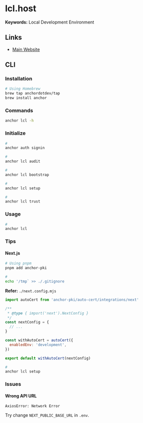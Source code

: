 # lcl.host

**Keywords:** Local Development Environment

## Links

- [Main Website](https://lcl.host)

## CLI

### Installation

```sh
# Using Homebrew
brew tap anchordotdev/tap
brew install anchor
```

### Commands

```sh
anchor lcl -h
```

### Initialize

```sh
#
anchor auth signin

#
anchor lcl audit

#
anchor lcl bootstrap

#
anchor lcl setup

#
anchor lcl trust
```

### Usage

```sh
#
anchor lcl
```

### Tips

#### Next.js

```sh
# Using pnpm
pnpm add anchor-pki

#
echo '/tmp` >> ./.gitignore
```

**Refer:** `./next.config.mjs`

```mjs
import autoCert from 'anchor-pki/auto-cert/integrations/next'

/**
 * @type { import('next').NextConfig }
 */
const nextConfig = {
  // ...
}

const withAutoCert = autoCert({
  enabledEnv: 'development',
})

export default withAutoCert(nextConfig)
```

```sh
#
anchor lcl setup
```

### Issues

#### Wrong API URL

```log
AxiosError: Network Error
```

Try change `NEXT_PUBLIC_BASE_URL` in `.env`.
